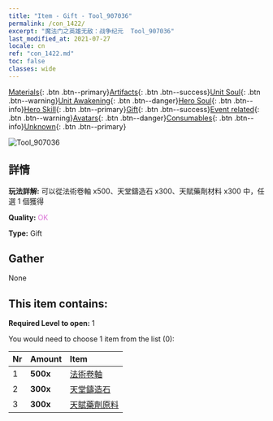 ```yaml
---
title: "Item - Gift - Tool_907036"
permalink: /con_1422/
excerpt: "魔法门之英雄无敌：战争纪元  Tool_907036"
last_modified_at: 2021-07-27
locale: cn
ref: "con_1422.md"
toc: false
classes: wide
---
```

 [Materials](/ItemsCN/){: .btn .btn--primary}[Artifacts](/ItemsCN/Artifacts/){: .btn .btn--success}[Unit Soul](/ItemsCN/UnitSoul/){: .btn .btn--warning}[Unit Awakening](/ItemsCN/UnitAwakening/){: .btn .btn--danger}[Hero Soul](/ItemsCN/HeroSoul/){: .btn .btn--info}[Hero Skill](/ItemsCN/HeroSkill/){: .btn .btn--primary}[Gift](/ItemsCN/Gift/){: .btn .btn--success}[Event related](/ItemsCN/Events/){: .btn .btn--warning}[Avatars](/ItemsCN/Avatars/){: .btn .btn--danger}[Consumables](/ItemsCN/Consumables/){: .btn .btn--info}[Unknown](/ItemsCN/Unknown/){: .btn .btn--primary}

 ![Tool_907036](/images/t/i_907036.png)

## 詳情
 **玩法詳解:** 可以從法術卷軸 x500、天堂鑄造石 x300、天賦藥劑材料 x300 中，任選 1 個獲得

 **Quality:** <span style="color: #DA70D6">OK</span>

 **Type:** Gift

## Gather

  None

## This item contains:

 **Required Level to open:** 1

 You would need to choose 1 item from the list (0):

  | Nr | Amount |     Item    |
  |:---|:-------|:------------|
  | 1 |  **500x** | [法術卷軸](/cn/Items/con_694/) |  | 
  | 2 |  **300x** | [天堂鑄造石](/cn/Items/art_188/) |  | 
  | 3 |  **300x** | [天賦藥劑原料](/cn/Items/con_1120/) |  | 
